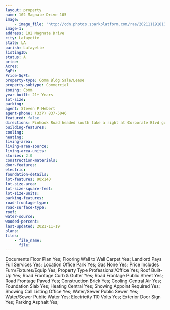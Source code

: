 ```yaml
---
layout: property
name: 102 Magnate Drive 105
image:
    - image_file: "http://cdn.photos.sparkplatform.com/raa/20211119181333776515000000.jpg"
image-1:
address: 102 Magnate Drive
city: Lafayette
state: LA
parish: Lafayette
listingID: 
status: A
price: 
Acres: 
SqFt: 
Price-SqFt: 
property-type: Comm Bldg Sale/Lease
property-subtype: Commercial
zoning: Comm
year-built: 21+ Years
lot-size: 
parking: 
agent: Steven P Hebert
agent-phone: (337) 837-5046
featured: false
directions: Pinhook Road headed south take a right at Corporate Blvd go right at roundabout onto Magnate 2nd bldg. on right.
building-features: 
cooling: 
heating: 
living-area: 
living-area-source: 
living-area-units: 
stories: 2.0
construction-materials: 
door-features: 
electric: 
foundation-details: 
lot-features: 90x140
lot-size-area: 
lot-size-square-feet: 
lot-size-units: 
parking-features: 
road-frontage-type: 
road-surface-type: 
roof: 
water-source: 
wooded-percent: 
last-updated: 2021-11-19
plans: 
files:
    - file_name:
      file:
---
```

Documents	Floor Plan	Yes;
Flooring	Wall to Wall Carpet	Yes;
Landlord Pays	Full Services	Yes;
Location	Office Park	Yes;
Gas	None	Yes;
Price Includes	Furn/Fixtures/Equip	Yes;
Property Type	Professional/Office	Yes;
Roof	Built-Up	Yes;
Road Frontage	Curb & Gutter	Yes;
Road Frontage	Public Street	Yes;
Road Frontage	Paved	Yes;
Construction	Brick	Yes;
Cooling	Central Air	Yes;
Foundation	Slab	Yes;
Heating	Central	Yes;
Showing	Appoint Required	Yes;
Showing	Call Listing Office	Yes;
Water/Sewer	Public Sewer	Yes;
Water/Sewer	Public Water	Yes;
Electricity	110 Volts	Yes;
Exterior	Door Sign	Yes;
Parking	Asphalt	Yes;

